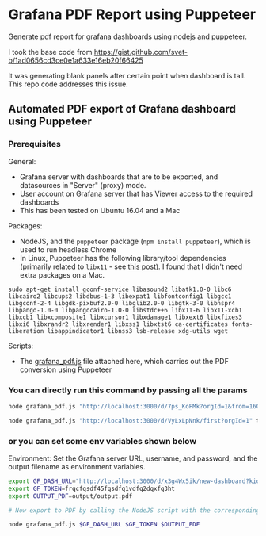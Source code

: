 # Grafana PDF Report using Puppeteer

Generate pdf report for grafana dashboards using nodejs and puppeteer.

I took the base code from
<https://gist.github.com/svet-b/1ad0656cd3ce0e1a633e16eb20f66425>

It was generating blank panels after certain point when dashboard is tall. This repo code addresses this issue.

## Automated PDF export of Grafana dashboard using Puppeteer

### Prerequisites

General:
- Grafana server with dashboards that are to be exported, and datasources in "Server" (proxy) mode.
- User account on Grafana server that has Viewer access to the required dashboards
- This has been tested on Ubuntu 16.04 and a Mac

Packages:
- NodeJS, and the `puppeteer` package (`npm install puppeteer`), which is used to run headless Chrome
- In Linux, Puppeteer has the following library/tool dependencies (primarily related to `libx11` - see [this post](https://techoverflow.net/2018/06/05/how-to-fix-puppetteer-error-while-loading-shared-libraries-libx11-xcb-so-1-cannot-open-shared-object-file-no-such-file-or-directory/)). I found that I didn't need extra packages on a Mac.
```
sudo apt-get install gconf-service libasound2 libatk1.0-0 libc6 libcairo2 libcups2 libdbus-1-3 libexpat1 libfontconfig1 libgcc1 libgconf-2-4 libgdk-pixbuf2.0-0 libglib2.0-0 libgtk-3-0 libnspr4 libpango-1.0-0 libpangocairo-1.0-0 libstdc++6 libx11-6 libx11-xcb1 libxcb1 libxcomposite1 libxcursor1 libxdamage1 libxext6 libxfixes3 libxi6 libxrandr2 libxrender1 libxss1 libxtst6 ca-certificates fonts-liberation libappindicator1 libnss3 lsb-release xdg-utils wget
```

Scripts:
- The [grafana_pdf.js](https://gist.githubusercontent.com/svet-b/1ad0656cd3ce0e1a633e16eb20f66425/raw/grafana_pdf.js) file attached here, which carries out the PDF conversion using Puppeteer

### You can directly run this command by passing all the params

``` sh
node grafana_pdf.js "http://localhost:3000/d/7ps_KoFMk?orgId=1&from=1602513421982&to=1602513601734" token output/grafana_dash.pdf

node grafana_pdf.js "http://localhost:3000/d/VyLxLpNnk/first?orgId=1" token output/grafana_dash.pdf
```

### or you can set some env variables shown below

Environment: Set the Grafana server URL, username, and password, and the output filename as environment variables.

``` sh
export GF_DASH_URL="http://localhost:3000/d/x3g4Wx5ik/new-dashboard?kiosk"
export GF_TOKEN=frqcfqsdf45fqsdfq1vdfq2dqxfq3ht
export OUTPUT_PDF=output/output.pdf

# Now export to PDF by calling the NodeJS script with the corresponding arguments:

node grafana_pdf.js $GF_DASH_URL $GF_TOKEN $OUTPUT_PDF

```
